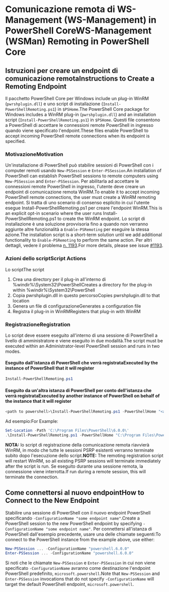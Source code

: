 # <a name="ws-management-wsman-remoting-in-powershell-core"></a><span data-ttu-id="edb8a-101">Comunicazione remota di WS-Management (WS-Management) in PowerShell Core</span><span class="sxs-lookup"><span data-stu-id="edb8a-101">WS-Management (WSMan) Remoting in PowerShell Core</span></span> 

## <a name="instructions-to-create-a-remoting-endpoint"></a><span data-ttu-id="edb8a-102">Istruzioni per creare un endpoint di comunicazione remota</span><span class="sxs-lookup"><span data-stu-id="edb8a-102">Instructions to Create a Remoting Endpoint</span></span>

<span data-ttu-id="edb8a-103">Il pacchetto PowerShell Core per Windows include un plug-in WinRM (`pwrshplugin.dll`) e uno script di installazione (`Install-PowerShellRemoting.ps1`) in `$PSHome`.</span><span class="sxs-lookup"><span data-stu-id="edb8a-103">The PowerShell Core package for Windows includes a WinRM plug-in (`pwrshplugin.dll`) and an installation script (`Install-PowerShellRemoting.ps1`) in `$PSHome`.</span></span>
<span data-ttu-id="edb8a-104">Questi file consentono a PowerShell di accettare le connessioni remote PowerShell in ingresso quando viene specificato l'endpoint.</span><span class="sxs-lookup"><span data-stu-id="edb8a-104">These files enable PowerShell to accept incoming PowerShell remote connections when its endpoint is specified.</span></span>

### <a name="motivation"></a><span data-ttu-id="edb8a-105">Motivazione</span><span class="sxs-lookup"><span data-stu-id="edb8a-105">Motivation</span></span>

<span data-ttu-id="edb8a-106">Un'installazione di PowerShell può stabilire sessioni di PowerShell con i computer remoti usando `New-PSSession` e `Enter-PSSession`.</span><span class="sxs-lookup"><span data-stu-id="edb8a-106">An installation of PowerShell can establish PowerShell sessions to remote computers using `New-PSSession` and `Enter-PSSession`.</span></span>
<span data-ttu-id="edb8a-107">Per abilitarla ad accettare le connessioni remote PowerShell in ingresso, l'utente deve creare un endpoint di comunicazione remota WinRM.</span><span class="sxs-lookup"><span data-stu-id="edb8a-107">To enable it to accept incoming PowerShell remote connections, the user must create a WinRM remoting endpoint.</span></span>
<span data-ttu-id="edb8a-108">Si tratta di uno scenario di consenso esplicito in cui l'utente esegue Install-PowerShellRemoting.ps1 per creare l'endpoint WinRM.</span><span class="sxs-lookup"><span data-stu-id="edb8a-108">This is an explicit opt-in scenario where the user runs Install-PowerShellRemoting.ps1 to create the WinRM endpoint.</span></span>
<span data-ttu-id="edb8a-109">Lo script di installazione è una soluzione provvisoria fino a quando non verranno aggiunte altre funzionalità a `Enable-PSRemoting` per eseguire la stessa azione.</span><span class="sxs-lookup"><span data-stu-id="edb8a-109">The installation script is a short-term solution until we add additional functionality to `Enable-PSRemoting` to perform the same action.</span></span>
<span data-ttu-id="edb8a-110">Per altri dettagli, vedere il problema [n. 1193](https://github.com/PowerShell/PowerShell/issues/1193).</span><span class="sxs-lookup"><span data-stu-id="edb8a-110">For more details, please see issue [#1193](https://github.com/PowerShell/PowerShell/issues/1193).</span></span>

### <a name="script-actions"></a><span data-ttu-id="edb8a-111">Azioni dello script</span><span class="sxs-lookup"><span data-stu-id="edb8a-111">Script Actions</span></span>

<span data-ttu-id="edb8a-112">Lo script</span><span class="sxs-lookup"><span data-stu-id="edb8a-112">The script</span></span>

1. <span data-ttu-id="edb8a-113">Crea una directory per il plug-in all'interno di %windir%\System32\PowerShell</span><span class="sxs-lookup"><span data-stu-id="edb8a-113">Creates a directory for the plug-in within %windir%\System32\PowerShell</span></span>
1. <span data-ttu-id="edb8a-114">Copia pwrshplugin.dll in questo percorso</span><span class="sxs-lookup"><span data-stu-id="edb8a-114">Copies pwrshplugin.dll to that location</span></span>
1. <span data-ttu-id="edb8a-115">Genera un file di configurazione</span><span class="sxs-lookup"><span data-stu-id="edb8a-115">Generates a configuration file</span></span>
1. <span data-ttu-id="edb8a-116">Registra il plug-in in WinRM</span><span class="sxs-lookup"><span data-stu-id="edb8a-116">Registers that plug-in with WinRM</span></span>

### <a name="registration"></a><span data-ttu-id="edb8a-117">Registrazione</span><span class="sxs-lookup"><span data-stu-id="edb8a-117">Registration</span></span>

<span data-ttu-id="edb8a-118">Lo script deve essere eseguito all'interno di una sessione di PowerShell a livello di amministratore e viene eseguito in due modalità.</span><span class="sxs-lookup"><span data-stu-id="edb8a-118">The script must be executed within an Administrator-level PowerShell session and runs in two modes.</span></span>

#### <a name="executed-by-the-instance-of-powershell-that-it-will-register"></a><span data-ttu-id="edb8a-119">Eseguito dall'istanza di PowerShell che verrà registrata</span><span class="sxs-lookup"><span data-stu-id="edb8a-119">Executed by the instance of PowerShell that it will register</span></span>

``` powershell
Install-PowerShellRemoting.ps1
```

#### <a name="executed-by-another-instance-of-powershell-on-behalf-of-the-instance-that-it-will-register"></a><span data-ttu-id="edb8a-120">Eseguito da un'altra istanza di PowerShell per conto dell'istanza che verrà registrata</span><span class="sxs-lookup"><span data-stu-id="edb8a-120">Executed by another instance of PowerShell on behalf of the instance that it will register</span></span>

``` powershell
<path to powershell>\Install-PowerShellRemoting.ps1 -PowerShellHome "<absolute path to the instance's $PSHOME>"
```

<span data-ttu-id="edb8a-121">Ad esempio:</span><span class="sxs-lookup"><span data-stu-id="edb8a-121">For Example:</span></span>

``` powershell
Set-Location -Path 'C:\Program Files\PowerShell\6.0.0\'
.\Install-PowerShellRemoting.ps1 -PowerShellHome "C:\Program Files\PowerShell\6.0.0\"
```

<span data-ttu-id="edb8a-122">**NOTA:** lo script di registrazione della comunicazione remota riavvierà WinRM, in modo che tutte le sessioni PSRP esistenti verranno terminate subito dopo l'esecuzione dello script.</span><span class="sxs-lookup"><span data-stu-id="edb8a-122">**NOTE:** The remoting registration script will restart WinRM, so all existing PSRP sessions will terminate immediately after the script is run.</span></span> <span data-ttu-id="edb8a-123">Se eseguito durante una sessione remota, la connessione viene interrotta.</span><span class="sxs-lookup"><span data-stu-id="edb8a-123">If run during a remote session, this will terminate the connection.</span></span>

## <a name="how-to-connect-to-the-new-endpoint"></a><span data-ttu-id="edb8a-124">Come connettersi al nuovo endpoint</span><span class="sxs-lookup"><span data-stu-id="edb8a-124">How to Connect to the New Endpoint</span></span>

<span data-ttu-id="edb8a-125">Stabilire una sessione di PowerShell con il nuovo endpoint PowerShell specificando `-ConfigurationName "some endpoint name"`.</span><span class="sxs-lookup"><span data-stu-id="edb8a-125">Create a PowerShell session to the new PowerShell endpoint by specifying `-ConfigurationName "some endpoint name"`.</span></span> <span data-ttu-id="edb8a-126">Per connettersi all'istanza di PowerShell dall'esempio precedente, usare una delle chiamate seguenti:</span><span class="sxs-lookup"><span data-stu-id="edb8a-126">To connect to the PowerShell instance from the example above, use either:</span></span>

``` powershell
New-PSSession ... -ConfigurationName "powershell.6.0.0"
Enter-PSSession ... -ConfigurationName "powershell.6.0.0"
```

<span data-ttu-id="edb8a-127">Si noti che le chiamate `New-PSSession` e `Enter-PSSession` in cui non viene specificato `-ConfigurationName` avranno come destinazione l'endpoint PowerShell predefinito, `microsoft.powershell`.</span><span class="sxs-lookup"><span data-stu-id="edb8a-127">Note that `New-PSSession` and `Enter-PSSession` invocations that do not specify `-ConfigurationName` will target the default PowerShell endpoint, `microsoft.powershell`.</span></span>
